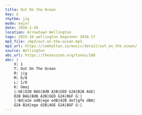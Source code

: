 ```yaml
---
title: Out On the Ocean
key: G          
rhythm: jig
mode: major
date: 2016-1-26
location: Arrowtown Wellington
tags: 2015-16 wellington beginner 2016-17
mp3_file: /mp3/out-on-the-ocean.mp3
mp3_url: https://comhaltas.ie/music/detail/out_on_the_ocean/ 
source: Wellington
abc_url: https://thesession.org/tunes/108
abc: |
    X: 1
    T: Out On The Ocean
    R: jig
    M: 6/8
    L: 1/8
    K: Gmaj
    |:GE|D2B BAG|BdB A2B|GED G2A|B2B AGE|
    D2B BAG|BdB A2B|GED G2A|BGF G:|
    |:Bd|e2e edB|ege edB|d2B def|gfe dBA|
    G2A B2d|ege d2B|AGE G2A|BGF G:|
---
```

